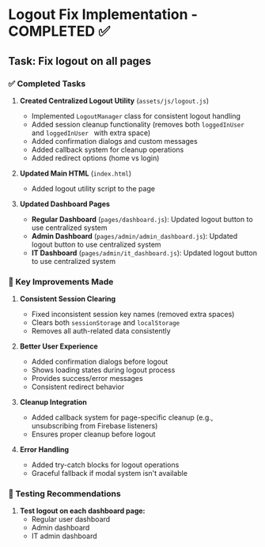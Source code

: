 # Logout Fix Implementation - COMPLETED ✅

## Task: Fix logout on all pages

### ✅ Completed Tasks

1. **Created Centralized Logout Utility** (`assets/js/logout.js`)
   - Implemented `LogoutManager` class for consistent logout handling
   - Added session cleanup functionality (removes both `loggedInUser` and `loggedInUser ` with extra space)
   - Added confirmation dialogs and custom messages
   - Added callback system for cleanup operations
   - Added redirect options (home vs login)

2. **Updated Main HTML** (`index.html`)
   - Added logout utility script to the page

3. **Updated Dashboard Pages**
   - **Regular Dashboard** (`pages/dashboard.js`): Updated logout button to use centralized system
   - **Admin Dashboard** (`pages/admin/admin_dashboard.js`): Updated logout button to use centralized system
   - **IT Dashboard** (`pages/admin/it_dashboard.js`): Updated logout button to use centralized system

### 🔧 Key Improvements Made

1. **Consistent Session Clearing**
   - Fixed inconsistent session key names (removed extra spaces)
   - Clears both `sessionStorage` and `localStorage`
   - Removes all auth-related data consistently

2. **Better User Experience**
   - Added confirmation dialogs before logout
   - Shows loading states during logout process
   - Provides success/error messages
   - Consistent redirect behavior

3. **Cleanup Integration**
   - Added callback system for page-specific cleanup (e.g., unsubscribing from Firebase listeners)
   - Ensures proper cleanup before logout

4. **Error Handling**
   - Added try-catch blocks for logout operations
   - Graceful fallback if modal system isn't available

### 🧪 Testing Recommendations

1. **Test logout on each dashboard page:**
   - Regular user dashboard
   - Admin dashboard
   - IT admin dashboard

